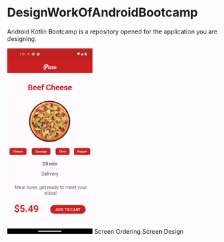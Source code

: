 # DesignWorkOfAndroidBootcamp
Android Kotlin Bootcamp is a repository opened for the application you are designing.

<img src="pizza_ordering_screen.png" alt="Alternatif Metin" width="200"/>
Screen Ordering Screen Design
